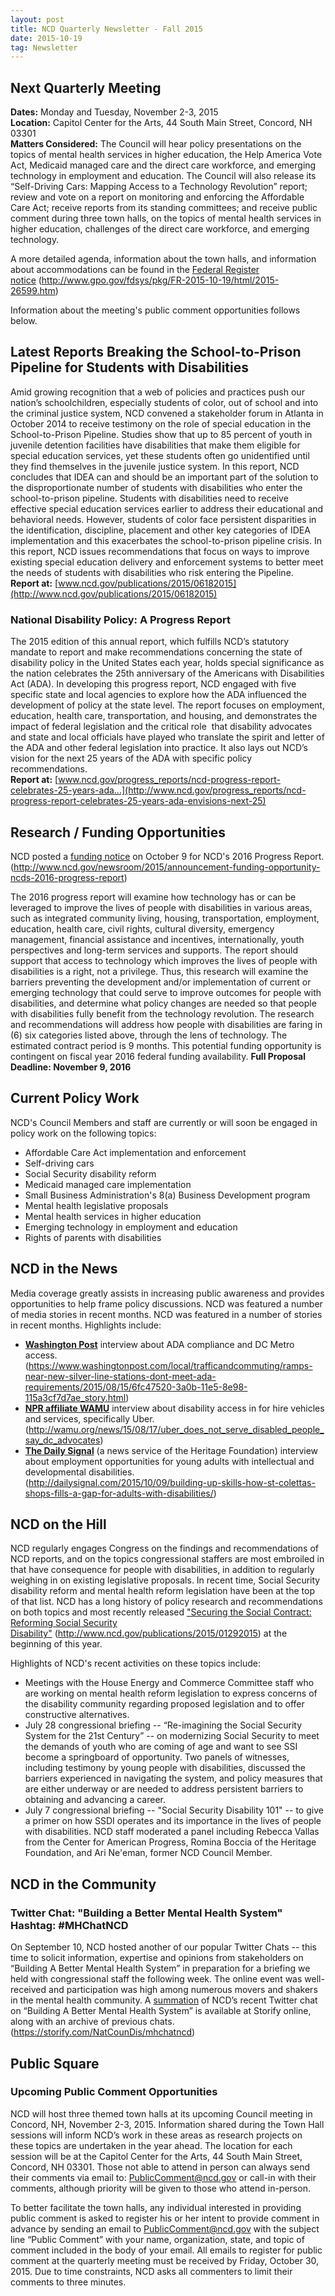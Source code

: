 ```yaml
---
layout: post
title: NCD Quarterly Newsletter - Fall 2015
date: 2015-10-19
tag: Newsletter
---
```

## **Next Quarterly Meeting**

**Dates:** Monday and Tuesday, November 2-3, 2015\
**Location:** Capitol Center for the Arts, 44 South Main Street, Concord, NH 03301\
**Matters Considered:** The Council will hear policy presentations on the topics of mental health services in higher education, the Help America Vote Act, Medicaid managed care and the direct care workforce, and emerging technology in employment and education. The Council will also release its “Self-Driving Cars: Mapping Access to a Technology Revolution” report; review and vote on a report on monitoring and enforcing the Affordable Care Act; receive reports from its standing committees; and receive public comment during three town halls, on the topics of mental health services in higher education, challenges of the direct care workforce, and emerging technology.

A more detailed agenda, information about the town halls, and information about accommodations can be found in the [Federal Register notice](http://www.gpo.gov/fdsys/pkg/FR-2015-10-19/html/2015-26599.htm) (<http://www.gpo.gov/fdsys/pkg/FR-2015-10-19/html/2015-26599.htm>)

Information about the meeting's public comment opportunities follows below.

## **Latest Reports Breaking the School-to-Prison Pipeline for Students with Disabilities**

Amid growing recognition that a web of policies and practices push our nation’s schoolchildren, especially students of color, out of school and into the criminal justice system, NCD convened a stakeholder forum in Atlanta in October 2014 to receive testimony on the role of special education in the School-to-Prison Pipeline. Studies show that up to 85 percent of youth in juvenile detention facilities have disabilities that make them eligible for special education services, yet these students often go unidentified until they find themselves in the juvenile justice system. In this report, NCD concludes that IDEA can and should be an important part of the solution to the disproportionate number of students with disabilities who enter the school-to-prison pipeline. Students with disabilities need to receive effective special education services earlier to address their educational and behavioral needs. However, students of color face persistent disparities in the identification, discipline, placement and other key categories of IDEA implementation and this exacerbates the school-to-prison pipeline crisis. In this report, NCD issues recommendations that focus on ways to improve existing special education delivery and enforcement systems to better meet the needs of students with disabilities who risk entering the Pipeline.\
**Report at:** [www.ncd.gov/publications/2015/06182015](http://www.ncd.gov/publications/2015/06182015)

### **National Disability Policy: A Progress Report**

The 2015 edition of this annual report, which fulfills NCD’s statutory mandate to report and make recommendations concerning the state of disability policy in the United States each year, holds special significance as the nation celebrates the 25th anniversary of the Americans with Disabilities Act (ADA). In developing this progress report, NCD engaged with five specific state and local agencies to explore how the ADA influenced the development of policy at the state level. The report focuses on employment, education, health care, transportation, and housing, and demonstrates the impact of federal legislation and the critical role  that disability advocates and state and local officials have played who translate the spirit and letter of the ADA and other federal legislation into practice. It also lays out NCD’s vision for the next 25 years of the ADA with specific policy recommendations.\
**Report at:** [www.ncd.gov/progress_reports/ncd-progress-report-celebrates-25-years-ada...](http://www.ncd.gov/progress_reports/ncd-progress-report-celebrates-25-years-ada-envisions-next-25)

## **Research / Funding Opportunities**

NCD posted a [funding notice](http://www.ncd.gov/newsroom/2015/announcement-funding-opportunity-ncds-2016-progress-report) on October 9 for NCD's 2016 Progress Report.\
(<http://www.ncd.gov/newsroom/2015/announcement-funding-opportunity-ncds-2016-progress-report>)

The 2016 progress report will examine how technology has or can be leveraged to improve the lives of people with disabilities in various areas, such as integrated community living, housing, transportation, employment, education, health care, civil rights, cultural diversity, emergency management, financial assistance and incentives, internationally, youth perspectives and long-term services and supports. The report should support that access to technology which improves the lives of people with disabilities is a right, not a privilege. Thus, this research will examine the barriers preventing the development and/or implementation of current or emerging technology that could serve to improve outcomes for people with disabilities, and determine what policy changes are needed so that people with disabilities fully benefit from the technology revolution. The research and recommendations will address how people with disabilities are faring in (6) six categories listed above, through the lens of technology. The estimated contract period is 9 months. This potential funding opportunity is contingent on fiscal year 2016 federal funding availability. **Full Proposal Deadline: November 9, 2016**

## **Current Policy Work**

NCD's Council Members and staff are currently or will soon be engaged in policy work on the following topics:

* Affordable Care Act implementation and enforcement
* Self-driving cars
* Social Security disability reform
* Medicaid managed care implementation
* Small Business Administration's 8(a) Business Development program
* Mental health legislative proposals
* Mental health services in higher education
* Emerging technology in employment and education
* Rights of parents with disabilities

## **NCD in the News**

Media coverage greatly assists in increasing public awareness and provides opportunities to help frame policy discussions. NCD was featured a number of media stories in recent months. NCD was featured in a number of stories in recent months. Highlights include:

* **[Washington Post](https://www.washingtonpost.com/local/trafficandcommuting/ramps-near-new-silver-line-stations-dont-meet-ada-requirements/2015/08/15/6fc47520-3a0b-11e5-8e98-115a3cf7d7ae_story.html)** interview about ADA compliance and DC Metro access.\
  (<https://www.washingtonpost.com/local/trafficandcommuting/ramps-near-new-silver-line-stations-dont-meet-ada-requirements/2015/08/15/6fc47520-3a0b-11e5-8e98-115a3cf7d7ae_story.html>)
* **[NPR affiliate WAMU](http://wamu.org/news/15/08/17/uber_does_not_serve_disabled_people_say_dc_advocates)** interview about disability access in for hire vehicles and services, specifically Uber.\
  (<http://wamu.org/news/15/08/17/uber_does_not_serve_disabled_people_say_dc_advocates>)
* **[The Daily Signal](http://dailysignal.com/2015/10/09/building-up-skills-how-st-colettas-shops-fills-a-gap-for-adults-with-disabilities/)** (a news service of the Heritage Foundation) interview about employment opportunities for young adults with intellectual and developmental disabilities.\
  (<http://dailysignal.com/2015/10/09/building-up-skills-how-st-colettas-shops-fills-a-gap-for-adults-with-disabilities/>)

## **NCD on the Hill**

NCD regularly engages Congress on the findings and recommendations of NCD reports, and on the topics congressional staffers are most embroiled in that have consequence for people with disabilities, in addition to regularly weighing in on existing legislative proposals. In recent time, Social Security disability reform and mental health reform legislation have been at the top of that list. NCD has a long history of policy research and recommendations on both topics and most recently released ["Securing the Social Contract: Reforming Social Security Disability"](http://www.ncd.gov/publications/2015/01292015) (<http://www.ncd.gov/publications/2015/01292015>) at the beginning of this year.

Highlights of NCD's recent activities on these topics include:

* Meetings with the House Energy and Commerce Committee staff who are working on mental health reform legislation to express concerns of the disability community regarding proposed legislation and to offer constructive alternatives.
* July 28 congressional briefing -- “Re-imagining the Social Security System for the 21st Century” -- on modernizing Social Security to meet the demands of youth who are coming of age and want to see SSI become a springboard of opportunity. Two panels of witnesses, including testimony by young people with disabilities, discussed the barriers experienced in navigating the system, and policy measures that are either underway or are needed to address persistent barriers to obtaining and advancing a career.
* July 7 congressional briefing -- "Social Security Disability 101" -- to give a primer on how SSDI operates and its importance in the lives of people with disabilities. NCD staff moderated a panel including Rebecca Vallas from the Center for American Progress, Romina Boccia of the Heritage Foundation, and Ari Ne'eman, former NCD Council Member.

## **NCD in the Community**

### **Twitter Chat: "Building a Better Mental Health System" Hashtag: #MHChatNCD**

On September 10, NCD hosted another of our popular Twitter Chats -- this time to solicit information, expertise and opinions from stakeholders on “Building A Better Mental Health System” in preparation for a briefing we held with congressional staff the following week. The online event was well-received and participation was high among numerous movers and shakers in the mental health community. A [summation](https://storify.com/NatCounDis/mhchatncd) of NCD’s recent Twitter chat on “Building A Better Mental Health System” is available at Storify online, along with an archive of previous chats. (<https://storify.com/NatCounDis/mhchatncd>)

## **Public Square**

### **Upcoming Public Comment Opportunities**

NCD will host three themed town halls at its upcoming Council meeting in Concord, NH, November 2-3, 2015. Information shared during the Town Hall sessions will inform NCD’s work in these areas as research projects on these topics are undertaken in the year ahead. The location for each session will be at the Capitol Center for the Arts, 44 South Main Street, Concord, NH 03301. Those not able to attend in person can always send their comments via email to: [PublicComment@ncd.gov](mailto:PublicComment@ncd.gov?subject=Town%20Hall%20Public%20Comment) or call-in with their comments, although priority will be given to those who attend in-person.

To better facilitate the town halls, any individual interested in providing public comment is asked to register his or her intent to provide comment in advance by sending an email to [PublicComment@ncd.gov](mailto:PublicComment@ncd.gov) with the subject line “Public Comment” with your name, organization, state, and topic of comment included in the body of your email. All emails to register for public comment at the quarterly meeting must be received by Friday, October 30, 2015. Due to time constraints, NCD asks all commenters to limit their comments to three minutes.

<!--EndFragment-->